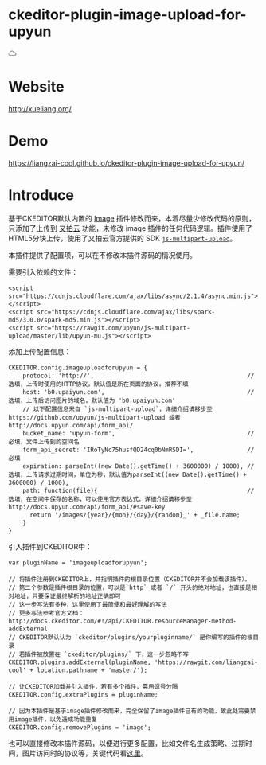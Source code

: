 # ckeditor-plugin-image-upload-for-upyun
![又拍云](https://raw.githubusercontent.com/liangzai-cool/ckeditor-plugin-image-upload-for-upyun/master/icons/image.png)

# Website
 http://xueliang.org/

# Demo
 https://liangzai-cool.github.io/ckeditor-plugin-image-upload-for-upyun/

# Introduce
基于CKEDITOR默认内置的 [Image](http://ckeditor.com/addon/image) 插件修改而来，本着尽量少修改代码的原则，只添加了上传到 [又拍云](http://upyun.com) 功能，未修改 image 插件的任何代码逻辑。插件使用了HTML5分块上传，使用了又拍云官方提供的 SDK [`js-multipart-upload`](https://github.com/upyun/js-multipart-upload)。

本插件提供了配置项，可以在不修改本插件源码的情况使用。

需要引入依赖的文件：
```
<script src="https://cdnjs.cloudflare.com/ajax/libs/async/2.1.4/async.min.js"></script>
<script src="https://cdnjs.cloudflare.com/ajax/libs/spark-md5/3.0.0/spark-md5.min.js"></script>
<script src="https://rawgit.com/upyun/js-multipart-upload/master/lib/upyun-mu.js"></script>
```

添加上传配置信息：
```
CKEDITOR.config.imageuploadforupyun = {
    protocol: 'http://',                                           // 选填，上传时使用的HTTP协议，默认值是所在页面的协议，推荐不填
    host: 'b0.upaiyun.com',                                        // 选填，上传后访问图片的域名，默认值为 'b0.upaiyun.com'
    // 以下配置信息来自 `js-multipart-upload`，详细介绍请移步至 https://github.com/upyun/js-multipart-upload 或者http://docs.upyun.com/api/form_api/
    bucket_name: 'upyun-form',                                     // 必填，文件上传到的空间名
    form_api_secret: 'IRoTyNc75husfQD24cq0bNmRSDI=',               // 必填
    expiration: parseInt((new Date().getTime() + 3600000) / 1000), // 选填，上传请求过期时间，单位为秒，默认值为parseInt((new Date().getTime() + 3600000) / 1000),
    path: function(file){                                          // 选填，在空间中保存的名称，可以使用官方表达式，详细介绍请移步至 http://docs.upyun.com/api/form_api/#save-key
      return '/images/{year}/{mon}/{day}/{random}_' + _file.name;
    }
}
```

引入插件到CKEDITOR中：
```
var pluginName = 'imageuploadforupyun';

// 将插件注册到CKEDITOR上，并指明插件的根目录位置（CKEDITOR并不会加载该插件）。
// 第二个参数是插件根目录的位置，可以是`http` 或者 `/` 开头的绝对地址，也直接是相对地址，只要保证最终解析的地址正确即可
// 这一步写法有多种，这里使用了最简便和最好理解的写法
// 更多写法参考官方文档：http://docs.ckeditor.com/#!/api/CKEDITOR.resourceManager-method-addExternal
// CKEDITOR默认认为 `ckeditor/plugins/yourpluginname/` 是你编写的插件的根目录
// 若插件被放置在 `ckeditor/plugins/` 下，这一步忽略不写
CKEDITOR.plugins.addExternal(pluginName, 'https://rawgit.com/liangzai-cool' + location.pathname + 'master/');

// 让CKEDITOR加载并引入插件，若有多个插件，需用逗号分隔
CKEDITOR.config.extraPlugins = pluginName;

// 因为本插件是基于image插件修改而来，完全保留了image插件已有的功能，故此处需要禁用image插件，以免造成功能重复
CKEDITOR.config.removePlugins = 'image';
```

也可以直接修改本插件源码，以便进行更多配置，比如文件名生成策略、过期时间，图片访问时的协议等，关键代码看[这里](https://github.com/liangzai-cool/ckeditor-plugin-image-upload-for-upyun/blob/master/dialogs/imageuploadforupyun.js#L1078-L1113)。
